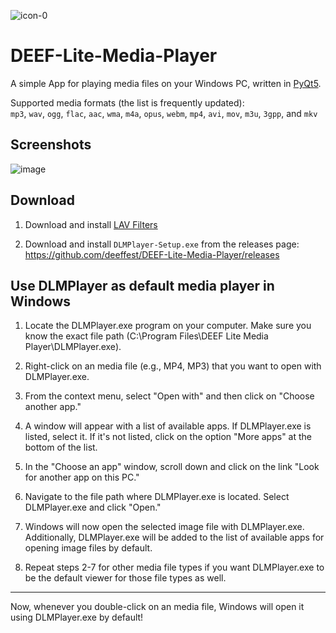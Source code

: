 ![icon-0](https://github.com/deeffest/DEEF-Lite-Media-Player/assets/117280555/176ed8a3-86d5-4e9d-8663-12050e924032)

# DEEF-Lite-Media-Player

A simple App for playing media files on your Windows PC, written in [PyQt5](https://www.riverbankcomputing.com/software/pyqt/intro).

Supported media formats (the list is frequently updated): \
 `mp3`, `wav`, `ogg`, `flac`, `aac`, `wma`, `m4a`, `opus`, `webm`, `mp4`, `avi`, `mov`, `m3u`, `3gpp`, and `mkv`

## Screenshots

![image](https://github.com/deeffest/DEEF-Lite-Media-Player/assets/117280555/05e5619c-e225-4ebc-8b70-f2e62a59a920)

## Download

1. Download and install [LAV Filters](https://github.com/Nevcairiel/LAVFilters/releases/download/0.78/LAVFilters-0.78-Installer.exe)

2. Download and install `DLMPlayer-Setup.exe` from the releases page: https://github.com/deeffest/DEEF-Lite-Media-Player/releases

## Use DLMPlayer as default media player in Windows

1. Locate the DLMPlayer.exe program on your computer. Make sure you know the exact file path (C:\Program Files\DEEF Lite Media Player\DLMPlayer.exe).

2. Right-click on an media file (e.g., MP4, MP3) that you want to open with DLMPlayer.exe.

3. From the context menu, select "Open with" and then click on "Choose another app."

4. A window will appear with a list of available apps. If DLMPlayer.exe is listed, select it. If it's not listed, click on the option "More apps" at the bottom of the list.

5. In the "Choose an app" window, scroll down and click on the link "Look for another app on this PC."

6. Navigate to the file path where DLMPlayer.exe is located. Select DLMPlayer.exe and click "Open."

7. Windows will now open the selected image file with DLMPlayer.exe. Additionally, DLMPlayer.exe will be added to the list of available apps for opening image files by default.

8. Repeat steps 2-7 for other media file types if you want DLMPlayer.exe to be the default viewer for those file types as well.

---

Now, whenever you double-click on an media file, Windows will open it using DLMPlayer.exe by default!
